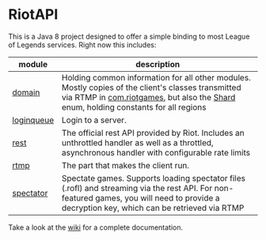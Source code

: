 # RiotAPI

This is a Java 8 project designed to offer a simple binding to most League of Legends services. Right now this includes:

| module | description |
|--------|-------------|
|[domain](./domain) | Holding common information for all other modules. Mostly copies of the client's classes transmitted via RTMP in [com.riotgames](../tree/master/domain/src/main/java/net/boreeas/riotapi/com/riotgames), but also the [Shard](../blob/master/domain/src/main/java/net/boreeas/riotapi/Shard.java) enum, holding constants for all regions |
|[loginqueue](./loginqueue) | Login to a server. |
|[rest](./rest) | The official rest API provided by Riot. Includes an unthrottled handler as well as a throttled, asynchronous handler with configurable rate limits |
|[rtmp](./rtmp) | The part that makes the client run. |
|[spectator](./spectator) | Spectate games. Supports loading spectator files (.rofl) and streaming via the rest API. For non-featured games, you will need to provide a decryption key, which can be retrieved via RTMP |

Take a look at the [wiki](https://github.com/loldevs/riotapi/wiki) for a complete documentation.
